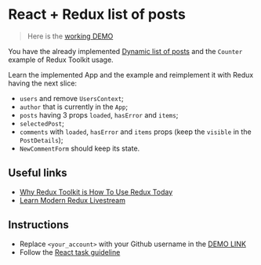 # React + Redux list of posts

> Here is the [working DEMO](https://mate-academy.github.io/react_redux-list-of-posts/)

You have the already implemented
[Dynamic list of posts](https://github.com/mate-academy/react_dynamic-list-of-posts#react_dynamic-list-of-posts)
and the `Counter` example of Redux Toolkit usage.

Learn the implemented App and the example and reimplement it with Redux having the next slice:
- `users` and remove `UsersContext`;
- `author` that is currently in the `App`;
- `posts` having 3 props `loaded`, `hasError` and `items`;
- `selectedPost`;
- `comments` with `loaded`, `hasError` and `items` props (keep the `visible` in the `PostDetails`);
- `NewCommentForm` should keep its state.

## Useful links
- [Why Redux Toolkit is How To Use Redux Today](https://redux.js.org/introduction/why-rtk-is-redux-today)
- [Learn Modern Redux Livestream](https://redux.js.org/introduction/getting-started#learn-modern-redux-livestream)

## Instructions
- Replace `<your_account>` with your Github username in the [DEMO LINK](https://<your_account>.github.io/react_redux-list-of-posts/)
- Follow the [React task guideline](https://github.com/mate-academy/react_task-guideline#react-tasks-guideline)
